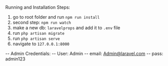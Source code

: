 Running and Installation Steps:

1. go to root folder and run `npm run install`
2. second step: `npm run watch`
3. make a new db: `laravelprops` and add it to `.env` file
4. run `php artisan migrate`
5. run `php artisan serve`
6. navigate to `127.0.0.1:8000` 

-- Admin Credentials:
-- User: Admin
-- email: Admin@laravel.com
-- pass: admin123